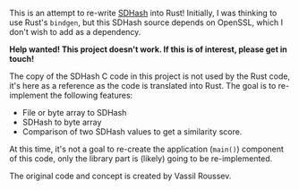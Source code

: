 This is an attempt to re-write [SDHash](http://roussev.net/sdhash/sdhash.html) into Rust! Initially, I was thinking to use Rust's `bindgen`, but this SDHash source depends on OpenSSL, which I don't wish to add as a dependency.

**Help wanted! This project doesn't work. If this is of interest, please get in touch!**

The copy of the SDHash C code in this project is not used by the Rust code, it's here as a reference as the code is translated into Rust. The goal is to re-implement the following features:
* File or byte array to SDHash
* SDHash to byte array
* Comparison of two SDHash values to get a similarity score.

At this time, it's not a goal to re-create the application (`main()`) component of this code, only the library part is (likely) going to be re-implemented.

The original code and concept is created by Vassil Roussev.
